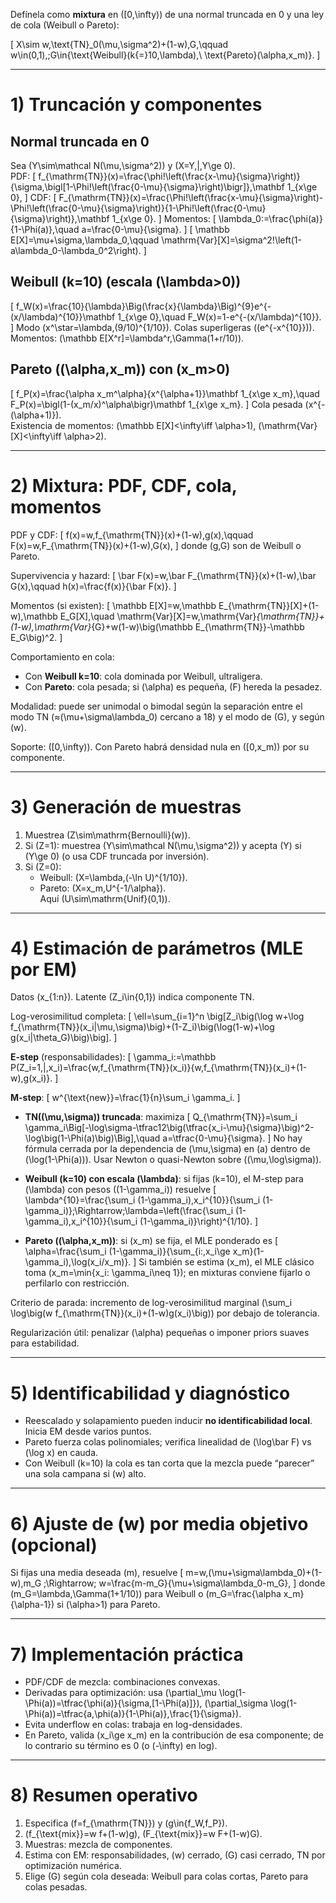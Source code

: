 Defínela como **mixtura** en \([0,\infty)\) de una normal truncada en 0 y una ley de cola (Weibull o Pareto):

\[
X\sim w\,\text{TN}_0(\mu,\sigma^2)+(1-w)\,G,\qquad w\in(0,1),\;G\in\{\text{Weibull}(k{=}10,\lambda),\ \text{Pareto}(\alpha,x_m)\}.
\]

---

# 1) Truncación y componentes

## Normal truncada en 0
Sea \(Y\sim\mathcal N(\mu,\sigma^2)\) y \(X=Y\,|\,Y\ge 0\).  
PDF:
\[
f_{\mathrm{TN}}(x)=\frac{\phi\!\left(\frac{x-\mu}{\sigma}\right)}{\sigma\,\bigl[1-\Phi\!\left(\frac{0-\mu}{\sigma}\right)\bigr]}\,\mathbf 1_{x\ge 0},
\]
CDF:
\[
F_{\mathrm{TN}}(x)=\frac{\Phi\!\left(\frac{x-\mu}{\sigma}\right)-\Phi\!\left(\frac{0-\mu}{\sigma}\right)}{1-\Phi\!\left(\frac{0-\mu}{\sigma}\right)}\,\mathbf 1_{x\ge 0}.
\]
Momentos:
\[
\lambda_0:=\frac{\phi(a)}{1-\Phi(a)},\quad a=\frac{0-\mu}{\sigma}.
\]
\[
\mathbb E[X]=\mu+\sigma\,\lambda_0,\qquad 
\mathrm{Var}[X]=\sigma^2\!\left(1-a\lambda_0-\lambda_0^2\right).
\]

## Weibull \(k=10\) (escala \(\lambda>0\))
\[
f_W(x)=\frac{10}{\lambda}\Big(\frac{x}{\lambda}\Big)^{9}e^{-(x/\lambda)^{10}}\mathbf 1_{x\ge 0},\quad 
F_W(x)=1-e^{-(x/\lambda)^{10}}.
\]
Modo \(x^\star=\lambda\,(9/10)^{1/10}\). Colas superligeras (\(e^{-x^{10}}\)).  
Momentos: \(\mathbb E[X^r]=\lambda^r\,\Gamma(1+r/10)\).

## Pareto \((\alpha,x_m)\) con \(x_m>0\)
\[
f_P(x)=\frac{\alpha x_m^\alpha}{x^{\alpha+1}}\mathbf 1_{x\ge x_m},\quad
F_P(x)=\bigl(1-(x_m/x)^\alpha\bigr)\mathbf 1_{x\ge x_m}.
\]
Cola pesada \(x^{-(\alpha+1)}\).  
Existencia de momentos: \(\mathbb E[X]<\infty\iff \alpha>1\), \(\mathrm{Var}[X]<\infty\iff \alpha>2\).

---

# 2) Mixtura: PDF, CDF, cola, momentos

PDF y CDF:
\[
f(x)=w\,f_{\mathrm{TN}}(x)+(1-w)\,g(x),\qquad 
F(x)=w\,F_{\mathrm{TN}}(x)+(1-w)\,G(x),
\]
donde \(g,G\) son de Weibull o Pareto.

Supervivencia y hazard:
\[
\bar F(x)=w\,\bar F_{\mathrm{TN}}(x)+(1-w)\,\bar G(x),\qquad 
h(x)=\frac{f(x)}{\bar F(x)}.
\]

Momentos (si existen):
\[
\mathbb E[X]=w\,\mathbb E_{\mathrm{TN}}[X]+(1-w)\,\mathbb E_G[X],\quad
\mathrm{Var}[X]=w\,\mathrm{Var}_{\mathrm{TN}}+ (1-w)\,\mathrm{Var}_{G}+w(1-w)\big(\mathbb E_{\mathrm{TN}}-\mathbb E_G\big)^2.
\]

Comportamiento en cola:
- Con **Weibull k=10**: cola dominada por Weibull, ultraligera.  
- Con **Pareto**: cola pesada; si \(\alpha\) es pequeña, \(F\) hereda la pesadez.

Modalidad: puede ser unimodal o bimodal según la separación entre el modo TN (≈\(\mu+\sigma\lambda_0\) cercano a 18) y el modo de \(G\), y según \(w\).

Soporte: \([0,\infty)\). Con Pareto habrá densidad nula en \([0,x_m)\) por su componente.

---

# 3) Generación de muestras

1) Muestrea \(Z\sim\mathrm{Bernoulli}(w)\).  
2) Si \(Z=1\): muestrea \(Y\sim\mathcal N(\mu,\sigma^2)\) y acepta \(Y\) si \(Y\ge 0\) (o usa CDF truncada por inversión).  
3) Si \(Z=0\):  
   - Weibull: \(X=\lambda\,(-\ln U)^{1/10}\).  
   - Pareto: \(X=x_m\,U^{-1/\alpha}\).  
Aquí \(U\sim\mathrm{Unif}(0,1)\).

---

# 4) Estimación de parámetros (MLE por EM)

Datos \(x_{1:n}\). Latente \(Z_i\in\{0,1\}\) indica componente TN.

Log-verosimilitud completa:
\[
\ell=\sum_{i=1}^n \big[Z_i\big(\log w+\log f_{\mathrm{TN}}(x_i|\mu,\sigma)\big)+(1-Z_i)\big(\log(1-w)+\log g(x_i|\theta_G)\big)\big].
\]

**E-step** (responsabilidades):
\[
\gamma_i:=\mathbb P(Z_i=1\,|\,x_i)=\frac{w\,f_{\mathrm{TN}}(x_i)}{w\,f_{\mathrm{TN}}(x_i)+(1-w)\,g(x_i)}.
\]

**M-step**:
\[
w^{\text{new}}=\frac{1}{n}\sum_i \gamma_i.
\]

- **TN(\(\mu,\sigma\)) truncada**: maximiza
\[
Q_{\mathrm{TN}}=\sum_i \gamma_i\Big[-\log\sigma-\tfrac12\big(\tfrac{x_i-\mu}{\sigma}\big)^2-\log\big(1-\Phi(a)\big)\Big],\quad a=\tfrac{0-\mu}{\sigma}.
\]
No hay fórmula cerrada por la dependencia de \(\mu,\sigma\) en \(a\) dentro de \(\log(1-\Phi(a))\). Usar Newton o quasi-Newton sobre \((\mu,\log\sigma)\).

- **Weibull \(k=10\) con escala \(\lambda\)**: si fijas \(k=10\), el M-step para \(\lambda\) con pesos \((1-\gamma_i)\) resuelve
\[
\lambda^{10}=\frac{\sum_i (1-\gamma_i)\,x_i^{10}}{\sum_i (1-\gamma_i)}\;\Rightarrow\;\lambda=\left(\frac{\sum_i (1-\gamma_i)\,x_i^{10}}{\sum_i (1-\gamma_i)}\right)^{1/10}.
\]

- **Pareto \((\alpha,x_m)\)**: si \(x_m\) se fija, el MLE ponderado es
\[
\alpha=\frac{\sum_i (1-\gamma_i)}{\sum_{i:\,x_i\ge x_m}(1-\gamma_i)\,\log(x_i/x_m)}.
\]
Si también se estima \(x_m\), el MLE clásico toma \(x_m=\min\{x_i: \gamma_i\neq 1\}\); en mixturas conviene fijarlo o perfilarlo con restricción.

Criterio de parada: incremento de log-verosimilitud marginal \(\sum_i \log\big(w f_{\mathrm{TN}}(x_i)+(1-w)g(x_i)\big)\) por debajo de tolerancia.

Regularización útil: penalizar \(\alpha\) pequeñas o imponer priors suaves para estabilidad.

---

# 5) Identificabilidad y diagnóstico

- Reescalado y solapamiento pueden inducir **no identificabilidad local**. Inicia EM desde varios puntos.  
- Pareto fuerza colas polinomiales; verifica linealidad de \(\log\bar F\) vs \(\log x\) en cauda.  
- Con Weibull \(k=10\) la cola es tan corta que la mezcla puede “parecer” una sola campana si \(w\) alto.

---

# 6) Ajuste de \(w\) por media objetivo (opcional)

Si fijas una media deseada \(m\), resuelve
\[
m=w\,(\mu+\sigma\lambda_0)+(1-w)\,m_G \;\Rightarrow\; 
w=\frac{m-m_G}{\mu+\sigma\lambda_0-m_G},
\]
donde \(m_G=\lambda\,\Gamma(1+1/10)\) para Weibull o \(m_G=\frac{\alpha x_m}{\alpha-1}\) si \(\alpha>1\) para Pareto.

---

# 7) Implementación práctica

- PDF/CDF de mezcla: combinaciones convexas.  
- Derivadas para optimización: usa \(\partial_\mu \log(1-\Phi(a))=\tfrac{\phi(a)}{\sigma\,[1-\Phi(a)]}\), \(\partial_\sigma \log(1-\Phi(a))=\tfrac{a\,\phi(a)}{1-\Phi(a)}\,\frac{1}{\sigma}\).  
- Evita underflow en colas: trabaja en log-densidades.  
- En Pareto, valida \(x_i\ge x_m\) en la contribución de esa componente; de lo contrario su término es 0 (o \(-\infty\) en log).

---

# 8) Resumen operativo

1) Especifica \(f=f_{\mathrm{TN}}\) y \(g\in\{f_W,f_P\}\).  
2) \(f_{\text{mix}}=w f+(1-w)g\), \(F_{\text{mix}}=w F+(1-w)G\).  
3) Muestras: mezcla de componentes.  
4) Estima con EM: responsabilidades, \(w\) cerrado, \(G\) casi cerrado, TN por optimización numérica.  
5) Elige \(G\) según cola deseada: Weibull para colas cortas, Pareto para colas pesadas.